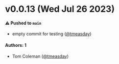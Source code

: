 # v0.0.13 (Wed Jul 26 2023)

#### ⚠️ Pushed to `main`

- empty commit for testing ([@tmeasday](https://github.com/tmeasday))

#### Authors: 1

- Tom Coleman ([@tmeasday](https://github.com/tmeasday))
